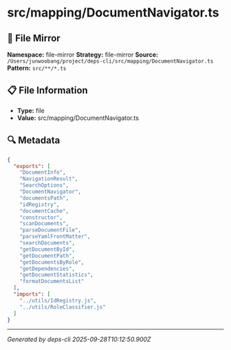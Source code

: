 # src/mapping/DocumentNavigator.ts

## 📄 File Mirror

**Namespace:** file-mirror
**Strategy:** file-mirror
**Source:** `/Users/junwoobang/project/deps-cli/src/mapping/DocumentNavigator.ts`
**Pattern:** `src/**/*.ts`

## 📋 File Information

- **Type:** file
- **Value:** src/mapping/DocumentNavigator.ts

## 🔍 Metadata

```json
{
  "exports": [
    "DocumentInfo",
    "NavigationResult",
    "SearchOptions",
    "DocumentNavigator",
    "documentsPath",
    "idRegistry",
    "documentCache",
    "constructor",
    "scanDocuments",
    "parseDocumentFile",
    "parseYamlFrontMatter",
    "searchDocuments",
    "getDocumentById",
    "getDocumentPath",
    "getDocumentsByRole",
    "getDependencies",
    "getDocumentStatistics",
    "formatDocumentsList"
  ],
  "imports": [
    "../utils/IdRegistry.js",
    "../utils/RoleClassifier.js"
  ]
}
```

---
*Generated by deps-cli 2025-09-28T10:12:50.900Z*
